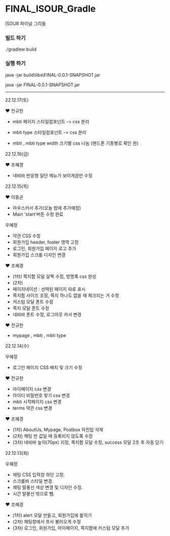 # FINAL_ISOUR_Gradle
ISOUR 파이널 그리들

### 빌드 하기
./gradlew build

### 실행 하기
java -jar build\libs\FINAL-0.0.1-SNAPSHOT.jar

java -jar FINAL-0.0.1-SNAPSHOT.jar

----------------------------------------------------------------------------
22.12.17(토) 

♥ 전규한

- mbti 페이지 스타일컴포넌트 -> css 분리

- mbti type 스타일컴포넌트 -> css 분리

- mbti , mbti type width 크기별 css 나눔 (핸드폰 기종병로 확인 완)


22.12.16(금) 

♥ 조혜경

- 네비바 반응형 일단 메뉴가 보이게끔만 수정



22.12.15(목) 

♥ 이동균

- 마우스커서 추가(오늘 밤에 추가예정)
- Main 'start'버튼 수정 완료

우혜정 
- 약관 CSS 수정
- 회원가입 header, footer 영역 고정
- 로그인, 회원가입 페이지 로고 추가
- 회원가입 스크롤 디자인 변경

♥ 조혜경
- (1차) 쪽지함 모달 살짝 수정, 방명록 css 완성
- (2차)
- 페이지네이션 : 선택된 페이지 따로 표시
- 쪽지함 사이즈 조정, 쪽지 하나도 없을 때 체크되는 거 수정
- 커스텀 모달 폰트 수정
- 쪽지 모달 폰트 수정
- 네비바 폰트 수정, 로그아웃 커서 변경

♥ 전규한
- mypage , mbti , mbti type 

22.12.14(수) 

우혜정
- 로그인 페이지 CSS 배치 및 크기 수정

♥ 전규한
- 마이페이지 css 변경
- 아이디 비밀번호 찾기 css 변경
- mbti 시작페이지 css 변경
- terms 약관 css 변경


♥ 조혜경
- (1차) AboutUs, Mypage, Postbox 마진탑 삭제
- (2차) 채팅 빈 값일 때 등록되지 않도록 수정
- (3차) 네비바 높이(70px) 지정, 쪽지함 모달 수정, success 모달 2초 후 자동 닫기

22.12.13(화) 

우혜정 
- 채팅 CSS 입력창 하단 고정. 
- 스크롤바 스타일 변경.
- 채팅 말풍선 색상 변경 및 디자인 수정. 
- 시간 말풍선 밖으로 뺌.

♥ 조혜경
- (1차) alert 모달 만들고, 회원가입에 붙히기
- (2차) 채팅창에서 프사 불러오게 수정
- (3차) 로그인, 회원가입, 마이페이지, 쪽지함에 커스텀 모달 추가

